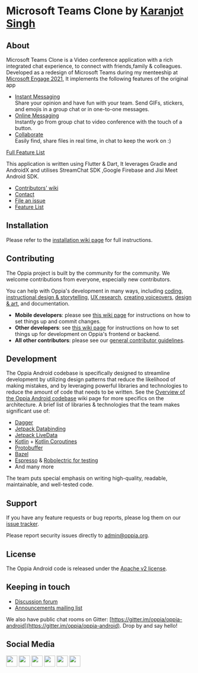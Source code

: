 # Microsoft Teams Clone by [Karanjot Singh](https://github.com/Karanjot-singh/)
<!-- [![Gitter](https://img.shields.io/badge/chat-on%20gitter-ff006f.svg)](https://gitter.im/oppia/oppia-android?utm_source=badge&utm_medium=badge&utm_campaign=pr-badge) [![Mailing List](https://img.shields.io/badge/Mailing%20List-Oppia%20Android-dev.svg)](mailto:oppia-android-dev@googlegroups.com) [![Twitter Follow](https://img.shields.io/twitter/follow/oppiaorg.svg?style=social&label=Follow&maxAge=2592000?style=flat-square)](https://twitter.com/oppiaorg) [![GitHub issues by-label](/github/issues-search?query=repo%3Abadges%2Fshields%20is%3Aclosed%20label%3Abug%20author%3Aapp%2Fsentry-io)](https://github.com/Karanjot-singh/microsoft_teams_clone/issues?q=is%3Aopen+is%3Aissue+label%3A%22good+first+issue%22+no%3Aassignee) -->
<!-- 
[![Unit Tests (Robolectric -- Gradle)](https://github.com/Karanjot-singh/microsoft_teams_clone/actions/workflows/main.yml/badge.svg)](https://github.com/Karanjot-singh/microsoft_teams_clone/actions/workflows/main.yml) [![Unit Tests (Robolectric - Bazel)](https://github.com/Karanjot-singh/microsoft_teams_clone/actions/workflows/unit_tests.yml/badge.svg)](https://github.com/Karanjot-singh/microsoft_teams_clone/actions/workflows/unit_tests.yml) [![Build Tests](https://github.com/Karanjot-singh/microsoft_teams_clone/actions/workflows/build_tests.yml/badge.svg)](https://github.com/Karanjot-singh/microsoft_teams_clone/actions/workflows/build_tests.yml) [![Static Checks](https://github.com/Karanjot-singh/microsoft_teams_clone/actions/workflows/static_checks.yml/badge.svg)](https://github.com/Karanjot-singh/microsoft_teams_clone/actions/workflows/static_checks.yml) -->
## About
Microsoft Teams Clone is a Video conference application with a rich integrated chat experience, to connect with friends,family & colleagues.
Developed as a redesign of Microsoft Teams during my menteeship at [Microsoft Engage 2021](https://microsoft.acehacker.com/engage2021/index.html),
It implements the following features of the original app 
  * [Instant Messaging](https://www.microsoft.com/en-in/microsoft-teams/instant-messaging)    
    Share your opinion and have fun with your team. Send GIFs, stickers, and emojis in a group chat or in one-to-one messages.
  * [Online Messaging](https://www.microsoft.com/en-in/microsoft-teams/online-meetings)    
    Instantly go from group chat to video conference with the touch of a button.
  * [Collaborate](https://www.microsoft.com/en-in/microsoft-teams/online-meetings)    
    Easily find, share files in real time, in chat to keep the work on :)

[Full Feature List](https://github.com/Karanjot-singh/microsoft_teams_clone/wiki)
    
<!-- Oppia is an online learning tool that enables anyone to easily create and share interactive activities (called 'explorations'). These activities simulate a one-on-one conversation with a tutor, making it possible for students to learn by doing while getting feedback. -->

This application is written using Flutter & Dart, It leverages Gradle and AndroidX and utilises StreamChat SDK ,Google Firebase and Jisi Meet Android SDK.

  * [Contributors' wiki](https://github.com/Karanjot-singh/microsoft_teams_clone/wiki)
  * [Contact](mailto:karanjot19050@iiitd.ac.in)
  * [File an issue](https://github.com/Karanjot-singh/microsoft_teams_clone/issues/new/choose)
  * [Feature List](https://github.com/Karanjot-singh/microsoft_teams_clone/wiki)
 
## Installation

Please refer to the [installation wiki page](https://github.com/Karanjot-singh/microsoft_teams_clone/wiki#installation) for full instructions.

## Contributing

The Oppia project is built by the community for the community. We welcome contributions from everyone, especially new contributors.

You can help with Oppia's development in many ways, including [coding](https://github.com/Karanjot-singh/microsoft_teams_clone/wiki#instructions-for-making-a-code-change), [instructional design & storytelling](https://github.com/oppia/oppia/wiki/Teaching-with-Oppia), [UX research](https://github.com/oppia/oppia/wiki/Conducting-research-with-students), [creating voiceovers](https://github.com/oppia/oppia/wiki/Instructions-for-voice-artists), [design & art](https://github.com/oppia/oppia/wiki/Contributing-to-Oppia%27s-design), and documentation.
  * **Mobile developers**: please see [this wiki page](https://github.com/Karanjot-singh/microsoft_teams_clone/wiki#instructions-for-making-a-code-change) for instructions on how to set things up and commit changes.
  * **Other developers**: see [this wiki page](https://github.com/oppia/oppia/wiki/Contributing-code-to-Oppia#setting-things-up) for instructions on how to set things up for development on Oppia's frontend or backend.
  * **All other contributors**: please see our [general contributor guidelines](https://github.com/oppia/oppia/wiki).


## Development
The Oppia Android codebase is specifically designed to streamline development by utilizing design patterns that reduce the likelihood of making mistakes, and by leveraging powerful libraries and technologies to reduce the amount of code that needs to be written. See the [Overview of the Oppia Android codebase](https://github.com/Karanjot-singh/microsoft_teams_clone/wiki/Overview-of-the-Oppia-Android-codebase-and-architecture) wiki page for more specifics on the architecture. A brief list of libraries & technologies that the team makes significant use of:
- [Dagger](https://dagger.dev/)
- [Jetpack Databinding](https://developer.android.com/topic/libraries/data-binding)
- [Jetpack LiveData](https://developer.android.com/topic/libraries/architecture/livedata)
- [Kotlin](https://kotlinlang.org/) + [Kotlin Coroutines](https://kotlinlang.org/docs/reference/coroutines-overview.html)
- [Protobuffer](https://developers.google.com/protocol-buffers)
- [Bazel](https://bazel.build/)
- [Espresso](https://developer.android.com/training/testing/espresso) & [Robolectric for testing](http://robolectric.org/)
- And many more

The team puts special emphasis on writing high-quality, readable, maintainable, and well-tested code.


## Support

If you have any feature requests or bug reports, please log them on our [issue tracker](https://github.com/Karanjot-singh/microsoft_teams_clone/issues/new/choose).

Please report security issues directly to admin@oppia.org.


## License

The Oppia Android code is released under the [Apache v2 license](https://github.com/Karanjot-singh/microsoft_teams_clone/blob/develop/LICENSE).


## Keeping in touch

  * [Discussion forum](http://groups.google.com/group/oppia)
  * [Announcements mailing list](http://groups.google.com/group/oppia-announce)

We also have public chat rooms on Gitter: [https://gitter.im/oppia/oppia-android](https://gitter.im/oppia/oppia-android). Drop by and say hello!

## Social Media
[<img height="30" src="https://img.shields.io/badge/twitter-1DA1F2.svg?&style=for-the-badge&logo=twitter&logoColor=white" />][twitter]
[<img height="30" src="https://img.shields.io/badge/linkedin-0077B5.svg?&style=for-the-badge&logo=linkedin&logoColor=white" />][LinkedIn]
[<img height="30" src = "https://img.shields.io/badge/facebook-1877F2.svg?&style=for-the-badge&logo=facebook&logoColor=white">][Facebook]
[<img height="30" src = "https://img.shields.io/badge/medium-12100E.svg?&style=for-the-badge&logo=medium&logoColor=white">][medium]
[<img height="30" src = "https://img.shields.io/badge/oppia.org%20youtube-FF0000.svg?&style=for-the-badge&logo=youtube&logoColor=white">][oppia-org-youtube]
[<img height="30" src = "https://img.shields.io/badge/oppia%20dev%20youtube-FF0000.svg?&style=for-the-badge&logo=youtube&logoColor=white">][dev-youtube]

[twitter]: https://twitter.com/oppiaorg
[linkedIn]: https://www.linkedin.com/company/oppia-org/
[medium]: https://medium.com/@oppia.org
[facebook]: https://www.facebook.com/oppiaorg/
[oppia-org-youtube]: https://www.youtube.com/channel/UC5c1G7BNDCfv1rczcBp9FPw
[dev-youtube]: https://www.youtube.com/channel/UCsrAX-oeqm0-NIQzQrdiUkQ
